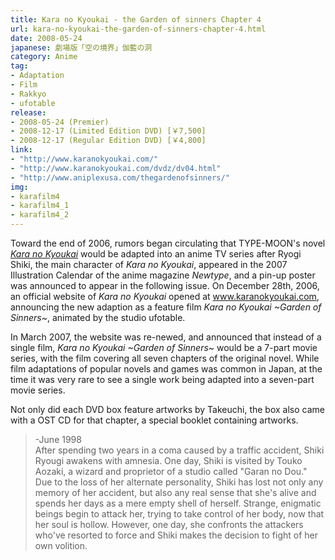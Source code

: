 ```yaml
---
title: Kara no Kyoukai - the Garden of sinners Chapter 4
url: kara-no-kyoukai-the-garden-of-sinners-chapter-4.html
date: 2008-05-24
japanese: 劇場版「空の境界」伽藍の洞
category: Anime
tag:
- Adaptation
- Film
- Rakkyo
- ufotable
release:
- 2008-05-24 (Premier)
- 2008-12-17 (Limited Edition DVD) [￥7,500]
- 2008-12-17 (Regular Edition DVD) [￥4,800]
link:
- "http://www.karanokyoukai.com/"
- "http://www.karanokyoukai.com/dvdz/dv04.html"
- "http://www.aniplexusa.com/thegardenofsinners/"
img:
- karafilm4
- karafilm4_1
- karafilm4_2
---
```


Toward the end of 2006, rumors began circulating that TYPE-MOON's novel [*Kara no Kyoukai*](kara-no-kyoukai-1-the-garden-of-sinners.html) would be adapted into an anime TV series after Ryogi Shiki, the main character of *Kara no Kyoukai*, appeared in the 2007 Illustration Calendar of the anime magazine *Newtype*, and a pin-up poster was announced to appear in the following issue. On December 28th, 2006, an official website of *Kara no Kyoukai* opened at www.karanokyoukai.com, announcing the new adaption as a feature film *Kara no Kyoukai ~Garden of Sinners~*, animated by the studio ufotable.

In March 2007, the website was re-newed, and announced that instead of a single film, *Kara no Kyoukai ~Garden of Sinners~* would be a 7-part movie series, with the film covering all seven chapters of the original novel. While film adaptations of popular novels and games was common in Japan, at the time it was very rare to see a single work being adapted into a seven-part movie series.

Not only did each DVD box feature artworks by Takeuchi, the box also came with a OST CD for that chapter, a special booklet containing artworks.

> -June 1998  
> After spending two years in a coma caused by a traffic accident, Shiki Ryougi awakens with amnesia. One day, Shiki is visited by Touko Aozaki, a wizard and proprietor of a studio called "Garan no Dou." Due to the loss of her alternate personality, Shiki has lost not only any memory of her accident, but also any real sense that she's alive and spends her days as a mere empty shell of herself. Strange, enigmatic beings begin to attack her, trying to take control of her body, now that her soul is hollow. However, one day, she confronts the attackers who've resorted to force and Shiki makes the decision to fight of her own volition.